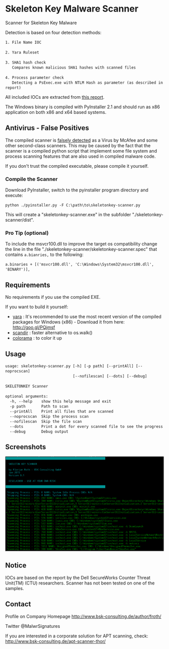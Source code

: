 # Skeleton Key Malware Scanner

Scanner for Skeleton Key Malware

Detection is based on four detection methods:

    1. File Name IOC 

    2. Yara Ruleset

    3. SHA1 hash check
       Compares known malicious SHA1 hashes with scanned files

    4. Process parameter check
       Detecting a PsExec.exe with NTLM Hash as parameter (as described in report)

All included IOCs are extracted from [this report](http://goo.gl/aAk3lN).

The Windows binary is compiled with PyInstaller 2.1 and should run as x86 application on both x86 and x64 based systems.

## Antivirus - False Positives

The compiled scanner is [falsely detected](https://www.virustotal.com/en/file/7f855a1e66339f00464abe89559b56c6a0559310761af4f22f7d567f8c461226/analysis/1421234417/) as a Virus by McAfee and some other second-class scanners. This may be caused by the fact that the scanner is a compiled python script that implement some file system and process scanning features that are also used in compiled malware code. 

If you don't trust the compiled executable, please compile it yourself. 

### Compile the Scanner

Download PyInstaller, switch to the pyinstaller program directory and execute:

    python ./pyinstaller.py -F C:\path\to\skeletonkey-scanner.py

This will create a "skeletonkey-scanner.exe" in the subfolder "./skeletonkey-scanner/dist".

### Pro Tip (optional)

To include the msvcr100.dll to improve the target os compatibility change the line in the file "./skeletonkey-scanner/skeletonkey-scanner.spec" that contains `a.bianries,` to the following:

    a.binaries + [('msvcr100.dll', 'C:\Windows\System32\msvcr100.dll', 'BINARY')],

## Requirements

No requirements if you use the compiled EXE. 

If you want to build it yourself:

- [yara](http://goo.gl/PQjmsf) : It's recommended to use the most recent version of the compiled packages for Windows (x86) - Download it from here: http://goo.gl/PQjmsf
- [scandir](https://github.com/benhoyt/scandir) : faster alternative to os.walk()
- [colorama](https://pypi.python.org/pypi/colorama) : to color it up

## Usage

    usage: skeletonkey-scanner.py [-h] [-p path] [--printAll] [--noprocscan]
                                  [--nofilescan] [--dots] [--debug]

    SKELETONKEY Scanner

    optional arguments:
      -h, --help    show this help message and exit
      -p path       Path to scan
      --printAll    Print all files that are scanned
      --noprocscan  Skip the process scan
      --nofilescan  Skip the file scan
      --dots        Print a dot for every scanned file to see the progress
      --debug       Debug output

## Screenshots

![Screen](/screens/skelscan.png?raw=true)

## Notice

IOCs are based on the report by the Dell SecureWorks Counter Threat Unit(TM) (CTU) researchers. Scanner has not been tested on one of the samples. 

## Contact

Profile on Company Homepage
http://www.bsk-consulting.de/author/froth/

Twitter
@MalwrSignatures

If you are interested in a corporate solution for APT scanning, check:
http://www.bsk-consulting.de/apt-scanner-thor/
